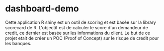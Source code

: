 # dashboard-demo
Cette application R shiny est un outil de scoring et est basée sur la library scorecard de R.
L'objectif est de calculer le score d'un demandeur de credit, ce dernier est basée sur les informations du client. 
Le but de ce projet etait de créer un POC (Proof of Concept) sur le risque de credit pour les banques.
